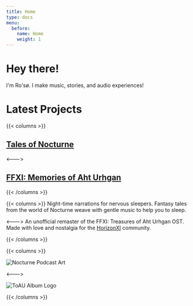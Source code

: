 ```yaml
---
title: Home
type: docs
menu:
  before:
    name: Home
    weight: 1
---
```


# Hey there!

I'm Ro'sø. I make music, stories, and audio experiences!

# Latest Projects 

{{< columns >}} <!-- begin columns block -->

## [Tales of Nocturne](docs/projects/podcasts/tales-of-nocturne/) 
<---> <!-- magic separator, between columns -->

## [FFXI: Memories of Aht Urhgan](docs/projects/music/final-fantasy-xi-memories-of-aht-urghan懐かしい記憶のアトルガン/)
{{< /columns >}}

{{< columns >}} <!-- begin columns block -->
Night-time narrations for nervous sleepers. Fantasy tales from the world of Nocturne weave with gentle music to help you to sleep.

<---> <!-- magic separator, between columns -->
An unofficial remaster of the FFXI: Treasures of Aht Urhgan OST. Made with love and nostalgia for the [HorizonXI](https://horizonxi.com) community.

{{< /columns >}}

{{< columns >}} <!-- begin columns block -->

![Nocturne Podcast Art](https://rosoe.xyz/docs/projects/podcasts/tales-of-nocturne/NocturneLogoLarge.jpeg)

<---> <!-- magic separator, between columns -->

![ToAU Album Logo](https://rosoe.xyz/docs/projects/music/final-fantasy-xi-memories-of-aht-urghan懐かしい記憶のアトルガン/ToAUOST.jpeg)

{{< /columns >}}

